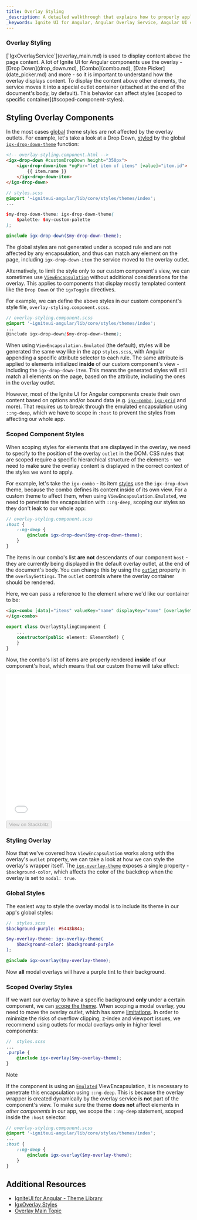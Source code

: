 ```yaml
---
title: Overlay Styling
_description: A detailed walkthrough that explains how to properly apply and scope styles to elements that are displayed using the IgniteUI for Angular Overlay Service.
_keywords: Ignite UI for Angular, Angular Overlay Service, Angular UI controls, Overlay Service, View Encapsulation Example, Sass scoped styles in Angular, web widgets, UI widgets, Angular, Native Angular Components Suite, Native Angular Controls, Native Angular Components Library
---
```


### Overlay Styling
<p class="highlight">
[`IgxOverlayService`](overlay_main.md) is used to display content above the page content. A lot of Ignite UI for Angular components use the overlay - [Drop Down](drop_down.md), [Combo](combo.md), [Date Picker](date_picker.md) and more - so it is important to understand how the overlay displays content.
To display the content above other elements, the service moves it into a special outlet container (attached at the end of the document's body, by default). This behavior can affect styles [scoped to specific container](#scoped-component-styles).
</p>
<div class="divider--half"></div>

## Styling Overlay Components

In the most cases [global](themes/global-theme.md) theme styles are not affected by the overlay outlets. For example, let's take a look at a Drop Down, [styled](drop_down.md#styling) by the global [`igx-drop-down-theme`]({environment:sassApiUrl}/index.html#function-igx-drop-down-theme) function:

```html
<!-- overlay-styling.component.html -->
<igx-drop-down #customDropDown height="350px">
    <igx-drop-down-item *ngFor="let item of items" [value]="item.id">
        {{ item.name }}
    </igx-drop-down-item>
</igx-drop-down>
```

```scss
// styles.scss
@import '~igniteui-angular/lib/core/styles/themes/index';
...

$my-drop-down-theme: igx-drop-down-theme(
    $palette: $my-custom-palette
);

@include igx-drop-down($my-drop-down-theme);
```

The global styles are not generated under a scoped rule and are not affected by any encapsulation, and thus can match any element on the page, including `igx-drop-down-item` the service moved to the overlay outlet.

Alternatively, to limit the style only to our custom component's view, we can sometimes use [`ViewEncapsulation`](themes/component-themes.md#view-encapsulation) without additional considerations for the overlay. This applies to components that display mostly templated content like the `Drop Down` or the `igxToggle` directives.

For example, we can define the above styles in our custom component's style file, `overlay-styling.component.scss`.

```scss
// overlay-styling.component.scss
@import '~igniteui-angular/lib/core/styles/themes/index';
...
@include igx-drop-down($my-drop-down-theme);
```

When using `ViewEncapsulation.Emulated` (the default), styles will be generated the same way like in the app `styles.scss`, with Angular appending a specific attribute selector to each rule. The same attribute is applied to elements initialized **inside** of our custom component's view  - including the `igx-drop-down-item`. This means the generated styles will still match all elements on the page, based on the attribute, including the ones in the overlay outlet.

However, most of the Ignite UI for Angular components create their own content based on options and/or bound data (e.g. [`igx-combo`](combo.md), [`igx-grid`](grid/grid.md) and more). That requires us to break through the emulated encapsulation using `::ng-deep`, which we have to scope in `:host` to prevent the styles from affecting our whole app.

### Scoped Component Styles

When scoping styles for elements that are displayed in the overlay, we need to specify to the position of the overlay `outlet` in the DOM. CSS rules that are scoped require a specific hierarchical structure of the elements - we need to make sure the overlay content is displayed in the correct context of the styles we want to apply.

For example, let's take the `igx-combo` - its item [styles](combo.md#styling) use the `igx-drop-down` theme, because the combo defines its content inside of its own view. For a custom theme to affect them, when using `ViewEncapsulation.Emulated`, we need to penetrate the encapsulation with `::ng-deep`, scoping our styles so they don't leak to our whole app:

```scss
// overlay-styling.component.scss
:host {
    ::ng-deep {
        @include igx-drop-down($my-drop-down-theme);
    }
}
```
The items in our combo's list **are not** descendants of our component `host` - they are currently being displayed in the default overlay outlet, at the end of the document's body. You can change this by using the [`outlet`]({environment:angularApiUrl}/interfaces/overlaysettings.html#outlet) property in the `overlaySettings`. The `outlet` controls where the overlay container should be rendered.

Here, we can pass a reference to the element where we'd like our container to be:

```html
<igx-combo [data]="items" valueKey="name" displayKey="name" [overlaySettings]="{ outlet: element }">
</igx-combo>
```

```typescript
export class OverlayStylingComponent {
    ...
    constructor(public element: ElementRef) {
    }
}
```

Now, the combo's list of items are properly rendered **inside** of our component's host, which means that our custom theme will take effect:

<div class="sample-container loading" style="height: 400px">
    <iframe id="overlay-styling-simple-iframe" frameborder="0" seamless width="100%" height="100%" src="{environment:demosBaseUrl}/interactions/overlay-styling-simple" onload="onSampleIframeContentLoaded(this);"></iframe>
</div>
<div>
    <button data-localize="stackblitz" disabled class="stackblitz-btn" data-iframe-id="overlay-styling-simple-iframe" data-demos-base-url="{environment:demosBaseUrl}">View on Stackblitz</button>
</div>

### Styling Overlay

Now that we've covered how `ViewEncapsulation` works along with the overlay's `outlet` property, we can take a look at how we can style the overlay's wrapper itself.
The [`igx-overlay-theme`]({environment:sassApiUrl}/index.html#function-igx-overlay-theme) exposes a single property - `$background-color`, which affects the color of the backdrop when the overlay is set to `modal: true`.

### Global Styles

The easiest way to style the overlay modal is to include its theme in our app's global styles:

```scss
//  styles.scss
$background-purple: #5443b84a;

$my-overlay-theme: igx-overlay-theme(
    $background-color: $background-purple
);

@include igx-overlay($my-overlay-theme);
```

Now **all** modal overlays will have a purple tint to their background.

### Scoped Overlay Styles

If we want our overlay to have a specific background **only** under a certain component, we can [scope the theme](#scoped-component-styles).
When scoping a modal overlay, you need to move the overlay outlet, which has some [limitations](overlay_main.md#assumptions-and-limitations). In order to minimize the risks of overflow clipping, z-index and viewport issues, we recommend using outlets for modal overlays only in higher level components:

```scss
//  styles.scss
...
.purple {
    @include igx-overlay($my-overlay-theme);
}
```

>[!NOTE]
> If the component is using an [`Emulated`](themes/component-themes.md#view-encapsulation) ViewEncapsulation, it is necessary to penetrate this encapsulation using `::ng-deep`. This is because the overlay wrapper is created dynamically by the overlay service is **not** part of the component's view.
> To make sure the theme **does not** affect elements in *other components* in our app, we scope the `::ng-deep` statement, scoped inside the `:host` selector:

```scss
// overlay-styling.component.scss
@import '~igniteui-angular/lib/core/styles/themes/index';
...
:host {
    ::ng-deep {
        @include igx-overlay($my-overlay-theme);
    }
}
```

## Additional Resources
* [IgniteUI for Angular - Theme Library](themes/index.md)
* [IgxOverlay Styles]({environment:sassApiUrl}/index.html#function-igx-overlay-theme)
* [Overlay Main Topic](overlay_main.md)
